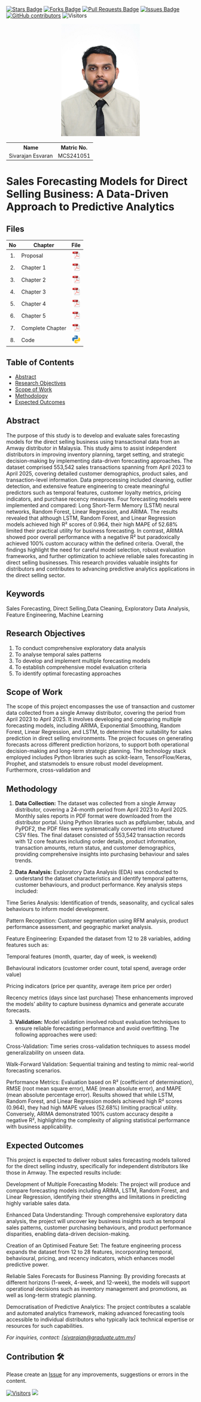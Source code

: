 <a href="https://github.com/drshahizan/research-design/stargazers"><img src="https://img.shields.io/github/stars/drshahizan/research-design" alt="Stars Badge"/></a>
<a href="https://github.com/drshahizan/research-design/network/members"><img src="https://img.shields.io/github/forks/drshahizan/research-design" alt="Forks Badge"/></a>
<a href="https://github.com/drshahizan/research-design/pulls"><img src="https://img.shields.io/github/issues-pr/drshahizan/research-design" alt="Pull Requests Badge"/></a>
<a href="https://github.com/drshahizan/research-design"><img src="https://img.shields.io/github/issues/drshahizan/research-design" alt="Issues Badge"/></a>
<a href="https://github.com/drshahizan/research-design/graphs/contributors"><img alt="GitHub contributors" src="https://img.shields.io/github/contributors/drshahizan/research-design?color=2b9348"></a>
![Visitors](https://api.visitorbadge.io/api/visitors?path=https%3A%2F%2Fgithub.com%2Fdrshahizan%2BDM&labelColor=%23d9e3f0&countColor=%23697689&style=flat)

<p align="center">
  <img height="300px" src="photo_2025-06-17_09-45-26.jpg" alt="Profile Image">
</p>

<table align="center">
  <tr>
    <th>Name</th>
    <th>Matric No.</th>
  </tr>
  <tr>
    <td>Sivarajan Esvaran</td>
    <td>MCS241051</td>
  </tr>
</table>

# Sales Forecasting Models for Direct Selling Business: A Data-Driven Approach to Predictive Analytics

## Files

| No  | Chapter     |                                                 File |
| :-: | ---------- | :---------------------------------------------------------------------------------------------------: |
|  1.  | Proposal | <a href="Final Proposal/Proposal_Sivarajan_MCS241051.pdf"><img src="pdf.svg" width="24px" height="24px"></a> |
|  2.  | Chapter 1 |<a href="Chapter 1/Chapter 1_Sivarajan_MCS241051.pdf"><img src="pdf.svg" width="24px" height="24px"></a>|
|  3.  | Chapter 2 | <a href="Chapter 2/Chapter2_Sivarajan_MCS241051.pdf"><img src="pdf.svg" width="24px" height="24px"></a> |
|  4.  | Chapter 3 | <a href="Chapter 3/Chapter3_Sivarajan_MCS241051.pdf"><img src="pdf.svg" width="24px" height="24px"></a> |
|  5.  | Chapter 4 | <a href="Chapter 4/Chapter 4_Sivarajan_MCS241051.pdf"><img src="pdf.svg" width="24px" height="24px"></a> |
|  6.  | Chapter 5 | <a href="Chapter 5/Chapter 5_Sivarajan_MCS241051.pdf"><img src="pdf.svg" width="24px" height="24px"></a> |
|  7.  | Complete Chapter | <a href="Complete Chapter/All Chapter_Sivarajan_MCS241051_Sales Forecasting.pdf"><img src="pdf.svg" width="24px" height="24px"></a> |
|  8.  | Code | <a href="https://colab.research.google.com/drive/1NDth3JyaGmjaOfgoANX7oWg6k8d0j-RO#scrollTo=h6tbg9a4tWcu=sharing"><img src="python_icon.png" width="24px" height="24px"></a> |


## Table of Contents
- [Abstract](#abstract)
- [Research Objectives](#research-objectives)
- [Scope of Work](#scope-of-work)
- [Methodology](#methodology)
- [Expected Outcomes](#expected-outcomes)

## Abstract


The purpose of this study is to develop and evaluate sales forecasting models for the direct selling business using transactional data from an Amway distributor in Malaysia. This study aims to assist independent distributors in improving inventory planning, target setting, and strategic decision-making by implementing data-driven forecasting approaches. The dataset comprised 553,542 sales transactions spanning from April 2023 to April 2025, covering detailed customer demographics, product sales, and transaction-level information. Data preprocessing included cleaning, outlier detection, and extensive feature engineering to create meaningful predictors such as temporal features, customer loyalty metrics, pricing indicators, and purchase recency measures. Four forecasting models were implemented and compared: Long Short-Term Memory (LSTM) neural networks, Random Forest, Linear Regression, and ARIMA. The results revealed that although LSTM, Random Forest, and Linear Regression models achieved high R² scores of 0.964, their high MAPE of 52.68% limited their practical utility for business forecasting. In contrast, ARIMA showed poor overall performance with a negative R² but paradoxically achieved 100% custom accuracy within the defined criteria. Overall, the findings highlight the need for careful model selection, robust evaluation frameworks, and further optimization to achieve reliable sales forecasting in direct selling businesses. This research provides valuable insights for distributors and contributes to advancing predictive analytics applications in the direct selling sector.


## Keywords

Sales Forecasting, Direct Selling,Data Cleaning, Exploratory Data Analysis, Feature Engineering, Machine Learning

## Research Objectives

1. To conduct comprehensive exploratory data analysis
2. To analyse temporal sales patterns
3. To develop and implement multiple forecasting models
4. To establish comprehensive model evaluation criteria
5. To identify optimal forecasting approaches

## Scope of Work
The scope of this project encompasses the use of transaction and customer data collected from a single
Amway distributor, covering the period from April 2023 to April 2025. It involves developing and comparing
multiple forecasting models, including ARIMA, Exponential Smoothing, Random Forest, Linear Regression,
and LSTM, to determine their suitability for sales prediction in direct selling environments. The project
focuses on generating forecasts across different prediction horizons, to support both operational decision-making 
and long-term strategic planning. The technology stack employed includes Python libraries such as scikit-learn, 
TensorFlow/Keras, Prophet, and statsmodels to ensure robust model development. Furthermore, cross-validation and 


## Methodology

1. **Data Collection:**
The dataset was collected from a single Amway distributor, covering a 24-month period from April 2023 to April 2025. Monthly sales reports in PDF format were downloaded from the distributor portal. Using Python libraries such as pdfplumber, tabula, and PyPDF2, the PDF files were systematically converted into structured CSV files. The final dataset consisted of 553,542 transaction records with 12 core features including order details, product information, transaction amounts, return status, and customer demographics, providing comprehensive insights into purchasing behaviour and sales trends.

2. **Data Analysis:**
Exploratory Data Analysis (EDA) was conducted to understand the dataset characteristics and identify temporal patterns, customer behaviours, and product performance. Key analysis steps included:

Time Series Analysis: Identification of trends, seasonality, and cyclical sales behaviours to inform model development.

Pattern Recognition: Customer segmentation using RFM analysis, product performance assessment, and geographic market analysis.

Feature Engineering: Expanded the dataset from 12 to 28 variables, adding features such as:

Temporal features (month, quarter, day of week, is weekend)

Behavioural indicators (customer order count, total spend, average order value)

Pricing indicators (price per quantity, average item price per order)

Recency metrics (days since last purchase)
These enhancements improved the models’ ability to capture business dynamics and generate accurate forecasts.

3. **Validation:**
Model validation involved robust evaluation techniques to ensure reliable forecasting performance and avoid overfitting. The following approaches were used:

Cross-Validation: Time series cross-validation techniques to assess model generalizability on unseen data.

Walk-Forward Validation: Sequential training and testing to mimic real-world forecasting scenarios.

Performance Metrics: Evaluation based on R² (coefficient of determination), RMSE (root mean square error), MAE (mean absolute error), and MAPE (mean absolute percentage error).
Results showed that while LSTM, Random Forest, and Linear Regression models achieved high R² scores (0.964), they had high MAPE values (52.68%) limiting practical utility. Conversely, ARIMA demonstrated 100% custom accuracy despite a negative R², highlighting the complexity of aligning statistical performance with business applicability.

## Expected Outcomes

This project is expected to deliver robust sales forecasting models tailored for the direct selling industry, specifically for independent distributors like those in Amway. The expected results include:

Development of Multiple Forecasting Models:
The project will produce and compare forecasting models including ARIMA, LSTM, Random Forest, and Linear Regression, identifying their strengths and limitations in predicting highly variable sales data.

Enhanced Data Understanding:
Through comprehensive exploratory data analysis, the project will uncover key business insights such as temporal sales patterns, customer purchasing behaviours, and product performance disparities, enabling data-driven decision-making.

Creation of an Optimised Feature Set:
The feature engineering process expands the dataset from 12 to 28 features, incorporating temporal, behavioural, pricing, and recency indicators, which enhances model predictive power.

Reliable Sales Forecasts for Business Planning:
By providing forecasts at different horizons (1-week, 4-week, and 12-week), the models will support operational decisions such as inventory management and promotions, as well as long-term strategic planning.

Democratisation of Predictive Analytics:
The project contributes a scalable and automated analytics framework, making advanced forecasting tools accessible to individual distributors who typically lack technical expertise or resources for such capabilities.


*For inquiries, contact: [sivarajan@graduate.utm.my]*

 




## Contribution 🛠️
Please create an [Issue](https://github.com/drshahizan/research-design/issues) for any improvements, suggestions or errors in the content.

[![Visitors](https://api.visitorbadge.io/api/visitors?path=https%3A%2F%2Fgithub.com%2Fdrshahizan&labelColor=%23697689&countColor=%23555555&style=plastic)](https://visitorbadge.io/status?path=https%3A%2F%2Fgithub.com%2Fdrshahizan)
![](https://hit.yhype.me/github/profile?user_id=81284918)
